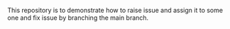 This repository is to demonstrate how to raise issue and assign it to some one and fix issue by branching the main branch.
